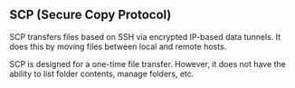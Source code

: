 ## SCP (Secure Copy Protocol)

SCP transfers files based on SSH via encrypted IP-based data tunnels. It does this by moving files between local and remote hosts.

SCP is designed for a one-time file transfer. However, it does not have the ability to list folder contents, manage folders, etc.
